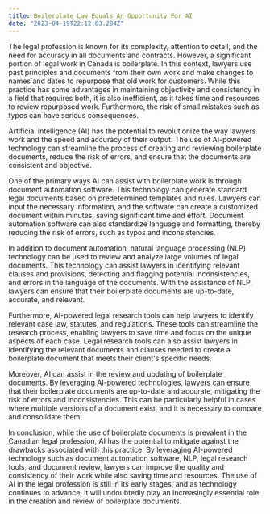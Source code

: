 ```yaml
---
title: Boilerplate Law Equals An Opportunity For AI
date: "2023-04-19T22:12:03.284Z"
---
```


The legal profession is known for its complexity, attention to detail, and the need for accuracy in all documents and contracts. However, a significant portion of legal work in Canada is boilerplate. In this context, lawyers use past principles and documents from their own work and make changes to names and dates to repurpose that old work for customers. While this practice has some advantages in maintaining objectivity and consistency in a field that requires both, it is also inefficient, as it takes time and resources to review repurposed work. Furthermore, the risk of small mistakes such as typos can have serious consequences.  

Artificial intelligence (AI) has the potential to revolutionize the way lawyers work and the speed and accuracy of their output. The use of AI-powered technology can streamline the process of creating and reviewing boilerplate documents, reduce the risk of errors, and ensure that the documents are consistent and objective.  

One of the primary ways AI can assist with boilerplate work is through document automation software. This technology can generate standard legal documents based on predetermined templates and rules. Lawyers can input the necessary information, and the software can create a customized document within minutes, saving significant time and effort. Document automation software can also standardize language and formatting, thereby reducing the risk of errors, such as typos and inconsistencies.  

In addition to document automation, natural language processing (NLP) technology can be used to review and analyze large volumes of legal documents. This technology can assist lawyers in identifying relevant clauses and provisions, detecting and flagging potential inconsistencies, and errors in the language of the documents. With the assistance of NLP, lawyers can ensure that their boilerplate documents are up-to-date, accurate, and relevant.  

Furthermore, AI-powered legal research tools can help lawyers to identify relevant case law, statutes, and regulations. These tools can streamline the research process, enabling lawyers to save time and focus on the unique aspects of each case. Legal research tools can also assist lawyers in identifying the relevant documents and clauses needed to create a boilerplate document that meets their client's specific needs.  

Moreover, AI can assist in the review and updating of boilerplate documents. By leveraging AI-powered technologies, lawyers can ensure that their boilerplate documents are up-to-date and accurate, mitigating the risk of errors and inconsistencies. This can be particularly helpful in cases where multiple versions of a document exist, and it is necessary to compare and consolidate them.  

In conclusion, while the use of boilerplate documents is prevalent in the Canadian legal profession, AI has the potential to mitigate against the drawbacks associated with this practice. By leveraging AI-powered technology such as document automation software, NLP, legal research tools, and document review, lawyers can improve the quality and consistency of their work while also saving time and resources. The use of AI in the legal profession is still in its early stages, and as technology continues to advance, it will undoubtedly play an increasingly essential role in the creation and review of boilerplate documents.  
